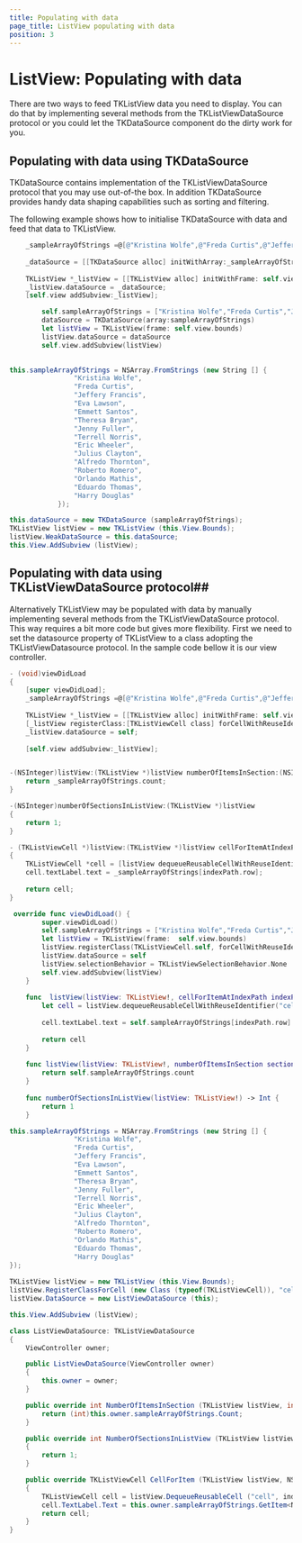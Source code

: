 ```yaml
---
title: Populating with data
page_title: ListView populating with data
position: 3
---
```


# ListView: Populating with data

There are two ways to feed TKListView data you need to display. You can do that by implementing several methods from the TKListViewDataSource protocol or you could let the  TKDataSource component do the dirty work for you. 

## Populating with data using TKDataSource ##
TKDataSource contains implementation of the TKListViewDataSource protocol that you may use out-of-the box. In addition TKDataSource provides handy data shaping capabilities such as sorting and filtering.

The following example shows how to initialise TKDataSource with data and feed that data to TKListView.
```Objective-C
    _sampleArrayOfStrings =@[@"Kristina Wolfe",@"Freda Curtis",@"Jeffery Francis",@"Eva Lawson",@"Emmett Santos", @"Theresa	Bryan", @"Jenny Fuller", @"Terrell Norris", @"Eric Wheeler", @"Julius Clayton", @"Alfredo Thornton", @"Roberto Romero",@"Orlando Mathis",@"Eduardo Thomas",@"Harry Douglas"];
    
    _dataSource = [[TKDataSource alloc] initWithArray:_sampleArrayOfStrings];
    
    TKListView *_listView = [[TKListView alloc] initWithFrame: self.view.bounds];
    _listView.dataSource = _dataSource;
    [self.view addSubview:_listView];
```
```Swift
        self.sampleArrayOfStrings = ["Kristina Wolfe","Freda Curtis","Jeffery Francis","Eva Lawson","Emmett Santos", "Theresa Bryan", "Jenny Fuller", "Terrell Norris", "Eric Wheeler", "Julius Clayton", "Alfredo Thornton", "Roberto Romero","Orlando Mathis","Eduardo Thomas","Harry Douglas"]
        dataSource = TKDataSource(array:sampleArrayOfStrings)
        let listView = TKListView(frame: self.view.bounds)
        listView.dataSource = dataSource
        self.view.addSubview(listView)
        
```
```C#
this.sampleArrayOfStrings = NSArray.FromStrings (new String [] {
				"Kristina Wolfe",
				"Freda Curtis",
				"Jeffery Francis",
				"Eva Lawson",
				"Emmett Santos",
				"Theresa Bryan",
				"Jenny Fuller",
				"Terrell Norris",
				"Eric Wheeler",
				"Julius Clayton",
				"Alfredo Thornton",
				"Roberto Romero",
				"Orlando Mathis",
				"Eduardo Thomas",
				"Harry Douglas"
			});

this.dataSource = new TKDataSource (sampleArrayOfStrings);
TKListView listView = new TKListView (this.View.Bounds);
listView.WeakDataSource = this.dataSource;
this.View.AddSubview (listView);
```

## Populating with data using TKListViewDataSource protocol##

Alternatively TKListView may be populated with data by manually implementing several methods from the TKListViewDataSource protocol. This way requires a bit more code but gives more flexibility.
First we need to set the datasource property of TKListView to a class adopting the TKListViewDatasource protocol. In the sample code bellow it is our view controller.

```Objective-C
- (void)viewDidLoad
{
    [super viewDidLoad];
    _sampleArrayOfStrings =@[@"Kristina Wolfe",@"Freda Curtis",@"Jeffery Francis",@"Eva Lawson",@"Emmett Santos", @"Theresa	Bryan", @"Jenny Fuller", @"Terrell Norris", @"Eric Wheeler", @"Julius Clayton", @"Alfredo Thornton", @"Roberto Romero",@"Orlando Mathis",@"Eduardo Thomas",@"Harry Douglas"];
    
    TKListView *_listView = [[TKListView alloc] initWithFrame: self.view.bounds];
    [_listView registerClass:[TKListViewCell class] forCellWithReuseIdentifier:@"cell"];
    _listView.dataSource = self;
    
    [self.view addSubview:_listView];


-(NSInteger)listView:(TKListView *)listView numberOfItemsInSection:(NSInteger)section  {
    return _sampleArrayOfStrings.count;
}

-(NSInteger)numberOfSectionsInListView:(TKListView *)listView
{
    return 1;
}

- (TKListViewCell *)listView:(TKListView *)listView cellForItemAtIndexPath:(NSIndexPath *)indexPath
{
    TKListViewCell *cell = [listView dequeueReusableCellWithReuseIdentifier:@"cell" forIndexPath:indexPath];
    cell.textLabel.text = _sampleArrayOfStrings[indexPath.row];
    
    return cell;
}

```
```Swift
 override func viewDidLoad() {
        super.viewDidLoad()
        self.sampleArrayOfStrings = ["Kristina Wolfe","Freda Curtis","Jeffery Francis","Eva Lawson","Emmett Santos", "Theresa Bryan", "Jenny Fuller", "Terrell Norris", "Eric Wheeler", "Julius Clayton", "Alfredo Thornton", "Roberto Romero","Orlando Mathis","Eduardo Thomas","Harry Douglas"]
        let listView = TKListView(frame:  self.view.bounds)
        listView.registerClass(TKListViewCell.self, forCellWithReuseIdentifier: "cell")
        listView.dataSource = self
        listView.selectionBehavior = TKListViewSelectionBehavior.None
        self.view.addSubview(listView)
    }
    
    func  listView(listView: TKListView!, cellForItemAtIndexPath indexPath: NSIndexPath!) -> TKListViewCell! {
        let cell = listView.dequeueReusableCellWithReuseIdentifier("cell", forIndexPath: indexPath)  as TKListViewCell
        
        cell.textLabel.text = self.sampleArrayOfStrings[indexPath.row] as NSString
        
        return cell
    }
    
    func listView(listView: TKListView!, numberOfItemsInSection section: Int) -> Int {
        return self.sampleArrayOfStrings.count
    }
    
    func numberOfSectionsInListView(listView: TKListView!) -> Int {
        return 1
    }

```
```C#
this.sampleArrayOfStrings = NSArray.FromStrings (new String [] { 
				"Kristina Wolfe",
				"Freda Curtis",
				"Jeffery Francis",
				"Eva Lawson",
				"Emmett Santos",
				"Theresa Bryan",
				"Jenny Fuller",
				"Terrell Norris",
				"Eric Wheeler",
				"Julius Clayton",
				"Alfredo Thornton",
				"Roberto Romero",
				"Orlando Mathis",
				"Eduardo Thomas",
				"Harry Douglas"
});
				
TKListView listView = new TKListView (this.View.Bounds);
listView.RegisterClassForCell (new Class (typeof(TKListViewCell)), "cell");
listView.DataSource = new ListViewDataSource (this);

this.View.AddSubview (listView);

class ListViewDataSource: TKListViewDataSource
{
	ViewController owner;

	public ListViewDataSource(ViewController owner)
	{
		this.owner = owner;
	}

	public override int NumberOfItemsInSection (TKListView listView, int section)	{
		return (int)this.owner.sampleArrayOfStrings.Count;
	}

	public override int NumberOfSectionsInListView (TKListView listView)
	{
		return 1;
	}

	public override TKListViewCell CellForItem (TKListView listView, NSIndexPath indexPath)
	{
		TKListViewCell cell = listView.DequeueReusableCell ("cell", indexPath) as TKListViewCell;
		cell.TextLabel.Text = this.owner.sampleArrayOfStrings.GetItem<NSString> ((uint)indexPath.Row);
		return cell;
	}
}
```




